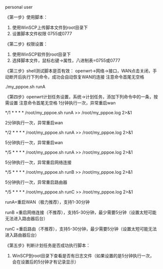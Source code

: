 personal user

《第一步》使用脚本：
1. 使用WinSCP上传脚本文件到root目录下
2. 设置脚本文件权限 0755或0777

《第二步》权限设置：
1. 使用WinSCP软件到root目录下
2. 选择脚本文件，鼠标右键->属性，八进制表=0755或0777

《第三步》shell测试脚本是否有效：
openwrt->网络->接口，WAN点击关闭，手动断开后执行下列命令，成功会自动恢复WAN的连接
注意命令首尾无空格

./my_pppoe.sh runA
  
《第四步》openwrt计划任务设置，系统->计划任务，添加下列命令中的一条，按需设置
注意命令首尾无空格
1分钟执行一次，异常重启wan

*/1 * * * * /root/my_pppoe.sh runA >> /root/my_pppoe.log 2>&1

2分钟执行一次，异常重启wan

*/2 * * * * /root/my_pppoe.sh runA >> /root/my_pppoe.log 2>&1

5分钟执行一次，异常重启wan

*/5 * * * * /root/my_pppoe.sh runA >> /root/my_pppoe.log 2>&1

5分钟执行一次，异常重启网络连接

*/5 * * * * /root/my_pppoe.sh runB >> /root/my_pppoe.log 2>&1

5分钟执行一次，异常重启路由器

*/5 * * * * /root/my_pppoe.sh runC >> /root/my_pppoe.log 2>&1

runA=重启WAN（极力推荐），支持1-30分钟

runB =重启网络连接（不推荐），支持5-30分钟，最少需要5分钟（设置太短可能无法进入路由器后台）

runC =重启路由（不推荐），支持5-30分钟，最少需要5分钟（设置太短可能无法进入路由器后台）

《第五步》判断计划任务是否成功执行脚本：

1. WinSCP到root目录下查看是否有日志文件（如果设置的是5分钟执行一次，会在设置后的5分钟才有记录显示）

